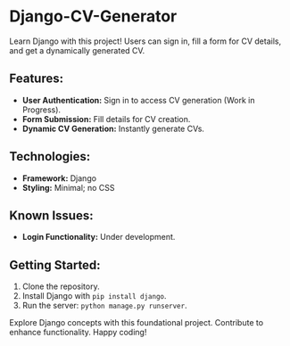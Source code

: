 # Django-CV-Generator

Learn Django with this project! Users can sign in, fill a form for CV details, and get a dynamically generated CV.

## Features:

- **User Authentication:** Sign in to access CV generation (Work in Progress).
- **Form Submission:** Fill details for CV creation.
- **Dynamic CV Generation:** Instantly generate CVs.

## Technologies:

- **Framework:** Django
- **Styling:** Minimal; no CSS

## Known Issues:

- **Login Functionality:** Under development.

## Getting Started:

1. Clone the repository.
2. Install Django with `pip install django`.
3. Run the server: `python manage.py runserver`.

Explore Django concepts with this foundational project. Contribute to enhance functionality. Happy coding!

